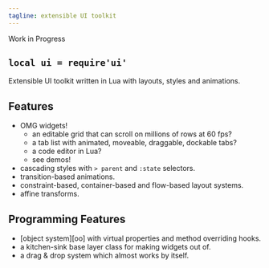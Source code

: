```yaml
---
tagline: extensible UI toolkit
---
```


<warn>Work in Progress</warn>

## `local ui = require'ui'`

Extensible UI toolkit written in Lua with layouts, styles and animations.

## Features

  * OMG widgets!
    * an editable grid that can scroll on millions of rows at 60 fps?
	 * a tab list with animated, moveable, draggable, dockable tabs?
	 * a code editor in Lua?
	 * see demos!
  * cascading styles with `> parent` and `:state` selectors.
  * transition-based animations.
  * constraint-based, container-based and flow-based layout systems.
  * affine transforms.

## Programming Features

  * [object system][oo] with virtual properties and method overriding hooks.
  * a kitchen-sink base layer class for making widgets out of.
  * a drag & drop system which almost works by itself.
